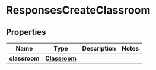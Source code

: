 
# ResponsesCreateClassroom

## Properties
| Name | Type | Description | Notes |
| ------------ | ------------- | ------------- | ------------- |
| **classroom** | [**Classroom**](Classroom.md) |  |  |



